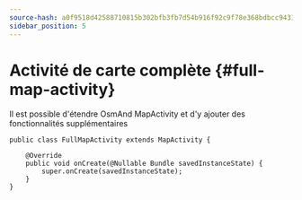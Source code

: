 ```yaml
---
source-hash: a0f9518d42588710815b302bfb3fb7d54b916f92c9f78e368bdbcc943131b4c3
sidebar_position: 5
---
```


# Activité de carte complète {#full-map-activity}
Il est possible d'étendre OsmAnd MapActivity et d'y ajouter des fonctionnalités supplémentaires

```
public class FullMapActivity extends MapActivity {

	@Override
	public void onCreate(@Nullable Bundle savedInstanceState) {
		super.onCreate(savedInstanceState);
	}
}
```